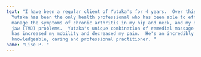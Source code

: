 ```yaml
---
text: "I have been a regular client of Yutaka's for 4 years.  Over this time,
  Yutaka has been the only health professional who has been able to effectively
  manage the symptoms of chronic arthritis in my hip and neck, and my ongoing
  jaw (TMJ) problems.  Yutaka's unique combination of remedial massage and CST
  has increased my mobility and decreased my pain.  He's an incredibly
  knowledgeable, caring and professional practitioner. "
name: "Lise P. "
---
```

